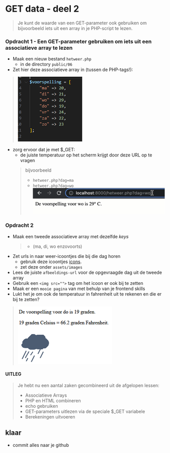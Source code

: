 

# GET data - deel 2

> Je kunt de waarde van een GET-parameter ook gebruiken om bijvoorbeeld iets uit een array in je PHP-script te lezen.


### Opdracht 1 - Een GET-parameter gebruiken om iets uit een associatieve array te lezen 

- Maak een nieuw bestand `hetweer.php`
    - in de directory `public/06`
- Zet hier deze associatieve array in (tussen de PHP-tags!):
> ![](img/voorspelling.PNG)

- zorg ervoor dat je met $_GET:
    - de juiste temperatuur op het scherm krijgt door deze URL op te vragen
    > bijvoorbeeld
    > - `hetweer.php?dag=ma`
    > - `hetweer.php?dag=wo`
    > ![Het Weer](img/hetweer.gif)


### Opdracht 2

- Maak een tweede associatieve array met dezelfde *keys*
    > - (ma, di, wo enzovoorts)
- Zet urls in naar weer-icoontjes die bij die dag horen
    - gebruik deze icoontjes [icons](icons).
    - zet deze onder `assets/images`
- Lees de juiste `afbeeldings-url` voor de opgevraagde dag uit de tweede array 
- Gebruik een `<img src="">` tag om het icoon er ook bij te zetten
- Maak er een `mooie pagina` van met behulp van je frontend skills
- Lukt het je om ook de temperatuur in fahrenheit uit te rekenen en die er bij te zetten?

> ![Icons](img/weather-icons.png)

#### UITLEG

> Je hebt nu een aantal zaken gecombineerd uit de afgelopen lessen:
> 
> - Associatieve Arrays
> - PHP en HTML combineren
> - echo gebruiken 
> - GET-parameters uitlezen via de speciale $_GET variabele
> - Berekeningen uitvoeren

## klaar
- commit alles naar je github
